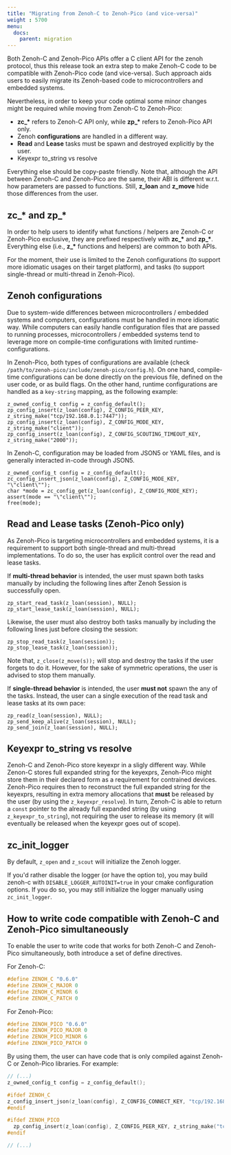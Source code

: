 ```yaml
---
title: "Migrating from Zenoh-C to Zenoh-Pico (and vice-versa)"
weight : 5700
menu:
  docs:
    parent: migration
---
```


Both Zenoh-C and Zenoh-Pico APIs offer a C client API for the zenoh protocol, thus this release took an extra step to make Zenoh-C code to be compatible with Zenoh-Pico code (and vice-versa). Such approach aids users to easily migrate its Zenoh-based code to microcontrollers and embedded systems.

Nevertheless, in order to keep your code optimal some minor changes might be required while moving from Zenoh-C to Zenoh-Pico:
  - **zc_\*** refers to Zenoh-C API only, while **zp_\*** refers to Zenoh-Pico API only.
  - Zenoh **configurations** are handled in a different way.
  - **Read** and **Lease** tasks must be spawn and destroyed explicitly by the user.
  - Keyexpr to_string vs resolve

Everything else should be copy-paste friendly. Note that, although the API between Zenoh-C and Zenoh-Pico are the same, their ABI is different w.r.t. how parameters are passed to functions. Still, **z_loan** and **z_move** hide those differences from the user.

## zc_\* and zp_\*
In order to help users to identify what functions / helpers are Zenoh-C or Zenoh-Pico exclusive, they are prefixed respectively with **zc_\*** and **zp_\***. Everything else (i.e., **z_\*** functions and helpers) are common to both APIs.

For the moment, their use is limited to the Zenoh configurations (to support more idiomatic usages on their target platform), and tasks (to support single-thread or multi-thread in Zenoh-Pico). 

## Zenoh configurations
Due to system-wide differences between microcontrollers / embedded systems and computers, configurations must be handled in more idiomatic way. While computers can easily handle configuration files that are passed to running processes, microcontrollers / embedded systems tend to leverage more on compile-time configurations with limited runtime-configurations.

In Zenoh-Pico, both types of configurations are available (check `/path/to/zenoh-pico/include/zenoh-pico/config.h`). On one hand, compile-time configurations can be done directly on the previous file, defined on the user code, or as build flags. On the other hand, runtime configurations are handled as a `key-string` mapping, as the following example:

```
z_owned_config_t config = z_config_default();
zp_config_insert(z_loan(config), Z_CONFIG_PEER_KEY, z_string_make("tcp/192.168.0.1:7447"));
zp_config_insert(z_loan(config), Z_CONFIG_MODE_KEY, z_string_make("client"));
zp_config_insert(z_loan(config), Z_CONFIG_SCOUTING_TIMEOUT_KEY, z_string_make("2000"));
```

In Zenoh-C, configuration may be loaded from JSON5 or YAML files, and is generally interacted in-code through JSON5. 
```
z_owned_config_t config = z_config_default();
zc_config_insert_json(z_loan(config), Z_CONFIG_MODE_KEY, "\"client\"");
char *mode = zc_config_get(z_loan(config), Z_CONFIG_MODE_KEY);
assert(mode == "\"client\"");
free(mode);
```

## Read and Lease tasks (Zenoh-Pico only)

As Zenoh-Pico is targeting microcontrollers and embedded systems, it is a requirement to support both single-thread and multi-thread implementations. To do so, the user has explicit control over the read and lease tasks.

If **multi-thread behavior** is intended, the user must spawn both tasks manually by including the following lines after Zenoh Session is successfully open.
```
zp_start_read_task(z_loan(session), NULL);
zp_start_lease_task(z_loan(session), NULL);
```

Likewise, the user must also destroy both tasks manually by including the following lines just before closing the session:
```
zp_stop_read_task(z_loan(session));
zp_stop_lease_task(z_loan(session));
```
Note that, ```z_close(z_move(s));``` will stop and destroy the tasks if the user forgets to do it. However, for the sake of symmetric  operations, the user is advised to stop them manually.

If **single-thread behavior** is intended, the user **must not** spawn the any of the tasks. Instead, the user can a single execution of the read task and lease tasks at its own pace:
```
zp_read(z_loan(session), NULL);
zp_send_keep_alive(z_loan(session), NULL);
zp_send_join(z_loan(session), NULL);
```

## Keyexpr to_string vs resolve

Zenoh-C and Zenoh-Pico store keyexpr in a sligly different way. While Zenon-C stores full expanded string for the keyexprs, Zenoh-Pico might store them in their declared form as a requirement for contrained devices.
Zenoh-Pico requires then to reconstruct the full expanded string for the keyexprs, resulting in extra memory allocations that **must** be released by the user (by using the `z_keyexpr_resolve`). In turn, Zenoh-C is able to return a `const` pointer to the already full expanded string (by using `z_keyexpr_to_string`), not requiring the user to release its memory (it will eventually be released when the keyexpr goes out of scope).

## zc_init_logger

By default, `z_open` and `z_scout` will initialize the Zenoh logger.

If you'd rather disable the logger (or have the option to), you may build zenoh-c with `DISABLE_LOGGER_AUTOINIT=true` in your cmake configuration options.
If you do so, you may still initialize the logger manually using `zc_init_logger`.


## How to write code compatible with Zenoh-C and Zenoh-Pico simultaneously

To enable the user to write code that works for both Zenoh-C and Zenoh-Pico simultaneously, both introduce a set of define directives.

For Zenoh-C:
```C
#define ZENOH_C "0.6.0"
#define ZENOH_C_MAJOR 0
#define ZENOH_C_MINOR 6
#define ZENOH_C_PATCH 0
```

For Zenoh-Pico:
```C
#define ZENOH_PICO "0.6.0"
#define ZENOH_PICO_MAJOR 0
#define ZENOH_PICO_MINOR 6
#define ZENOH_PICO_PATCH 0
```

By using them, the user can have code that is only compiled against Zenoh-C or Zenoh-Pico libraries. For example:
```C
// (...)
z_owned_config_t config = z_config_default();

#ifdef ZENOH_C
z_config_insert_json(z_loan(config), Z_CONFIG_CONNECT_KEY, "tcp/192.168.0.1:7447"))
#endif

#ifdef ZENOH_PICO
  zp_config_insert(z_loan(config), Z_CONFIG_PEER_KEY, z_string_make("tcp/192.168.0.1:7447"));
#endif

// (...)
```
